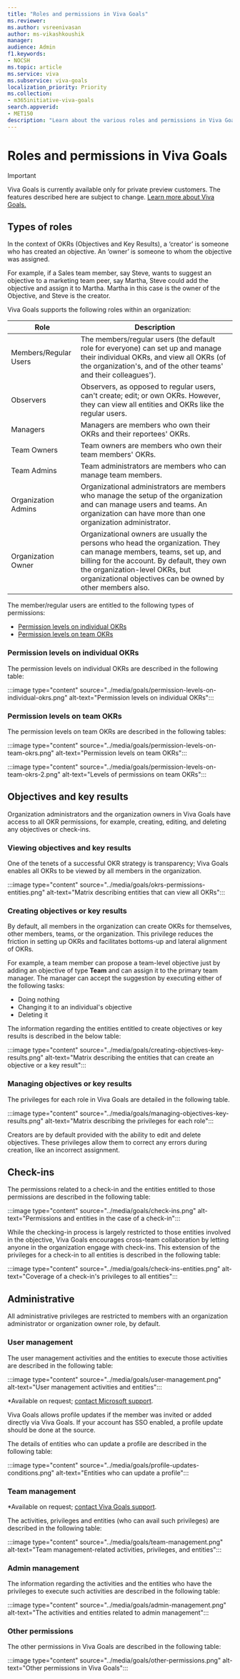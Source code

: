 ```yaml
---
title: "Roles and permissions in Viva Goals"
ms.reviewer: 
ms.author: vsreenivasan
author: ms-vikashkoushik
manager: 
audience: Admin
f1.keywords:
- NOCSH
ms.topic: article
ms.service: viva
ms.subservice: viva-goals
localization_priority: Priority
ms.collection:  
- m365initiative-viva-goals  
search.appverid:
- MET150
description: "Learn about the various roles and permissions in Viva Goals"
---
```


# Roles and permissions in Viva Goals

> [!IMPORTANT]
> Viva Goals is currently available only for private preview customers. The features described here are subject to change. [Learn more about Viva Goals.](https://go.microsoft.com/fwlink/?linkid=2189933)

## Types of roles

In the context of OKRs (Objectives and Key Results), a ‘creator’ is someone who has created an objective. An ‘owner’ is someone to whom the objective was assigned.

For example, if a Sales team member, say Steve, wants to suggest an objective to a marketing team peer, say Martha, Steve could add the objective and assign it to Martha. Martha in this case is the owner of the Objective, and Steve is the creator.

Viva Goals supports the following roles within an organization:

|Role  |Description  |
|---------|---------|
|Members/Regular Users     |    The members/regular users (the default role for everyone) can set up and manage their individual OKRs, and view all OKRs (of the organization's, and of the other teams' and their colleagues').     |
|Observers     |   Observers, as opposed to regular users, can't create; edit; or own OKRs. However, they can view all entities and OKRs like the regular users.      |
|Managers     |    Managers are members who own their OKRs and their reportees' OKRs.     |
|Team Owners     |    Team owners are members who own their team members' OKRs.     |
|Team Admins     |   Team administrators are members who can manage team members.      |
|Organization Admins     |   Organizational administrators are members who manage the setup of the organization and can manage users and teams. An organization can have more than one organization administrator.      |
|Organization Owner  |    Organizational owners are usually the persons who head the organization. They can manage members, teams, set up, and billing for the account. By default, they own the organization-level OKRs, but organizational objectives can be owned by other members also.     |

The member/regular users are entitled to the following types of permissions:

- [Permission levels on individual OKRs](#permission-levels-on-individual-okrs)
- [Permission levels on team OKRs](#permission-levels-on-team-okrs)

### Permission levels on individual OKRs

The permission levels on individual OKRs are described in the following table:

:::image type="content" source="../media/goals/permission-levels-on-individual-okrs.png" alt-text="Permission levels on individual OKRs":::

### Permission levels on team OKRs

The permission levels on team OKRs are described in the following tables:

:::image type="content" source="../media/goals/permission-levels-on-team-okrs.png" alt-text="Permission levels on team OKRs":::

:::image type="content" source="../media/goals/permission-levels-on-team-okrs-2.png" alt-text="Levels of permissions on team OKRs":::

## Objectives and key results

Organization administrators and the organization owners in Viva Goals have access to all OKR permissions, for example, creating, editing, and deleting any objectives or check-ins.

### Viewing objectives and key results

One of the tenets of a successful OKR strategy is transparency; Viva Goals enables all OKRs to be viewed by all members in the organization.

:::image type="content" source="../media/goals/okrs-permissions-entities.png" alt-text="Matrix describing entities that can view all OKRs":::

### Creating objectives or key results

By default, all members in the organization can create OKRs for themselves, other members, teams, or the organization. This privilege reduces the friction in setting up OKRs and facilitates bottoms-up and lateral alignment of OKRs.  

For example, a team member can propose a team-level objective just by adding an objective of type **Team** and can assign it to the primary team manager. The manager can accept the suggestion by executing either of the following tasks:
- Doing nothing
- Changing it to an individual's objective
- Deleting it

The information regarding the entities entitled to create objectives or key results is described in the below table:

:::image type="content" source="../media/goals/creating-objectives-key-results.png" alt-text="Matrix describing the entities that can create an objective or a key result":::

### Managing objectives or key results

The privileges for each role in Viva Goals are detailed in the following table.

:::image type="content" source="../media/goals/managing-objectives-key-results.png" alt-text="Matrix describing the privileges for each role":::

Creators are by default provided with the ability to edit and delete objectives. These privileges allow them to correct any errors during creation, like an incorrect assignment.

## Check-ins

The permissions related to a check-in and the entities entitled to those permissions are described in the following table:

:::image type="content" source="../media/goals/check-ins.png" alt-text="Permissions and entities in the case of a check-in":::

While the checking-in process is largely restricted to those entities involved in the objective, Viva Goals encourages cross-team collaboration by letting anyone in the organization engage with check-ins. This extension of the privileges for a check-in to all entities is described in the following table:

:::image type="content" source="../media/goals/check-ins-entities.png" alt-text="Coverage of a check-in's privileges to all entities":::

## Administrative

All administrative privileges are restricted to members with an organization administrator or organization owner role, by default.

### User management

The user management activities and the entities to execute those activities are described in the following table:

:::image type="content" source="../media/goals/user-management.png" alt-text="User management activities and entities":::

*Available on request; [contact Microsoft support](https://help.ally.io/en/).

Viva Goals allows profile updates if the member was invited or added directly via Viva Goals. If your account has SSO enabled, a profile update should be done at the source. 

The details of entities who can update a profile are described in the following table:

:::image type="content" source="../media/goals/profile-updates-conditions.png" alt-text="Entities who can update a profile":::

### Team management

*Available on request; [contact Viva Goals support](https://help.ally.io/en/).

The activities, privileges and entities (who can avail such privileges) are described in the following table:

:::image type="content" source="../media/goals/team-management.png" alt-text="Team management-related activities, privileges, and entities":::

### Admin management

The information regarding the activities and the entities who have the privileges to execute such activities are described in the following table:

:::image type="content" source="../media/goals/admin-management.png" alt-text="The activities and entities related to admin management":::

### Other permissions

The other permissions in Viva Goals are described in the following table:

:::image type="content" source="../media/goals/other-permissions.png" alt-text="Other permissions in Viva Goals":::
